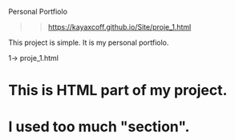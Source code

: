 Personal Portfiolo
>> https://kayaxcoff.github.io/Site/proje_1.html

This project is simple. It is my personal portfiolo.

1-> proje_1.html
# This is HTML part of my project. 
# I used too much "section".
